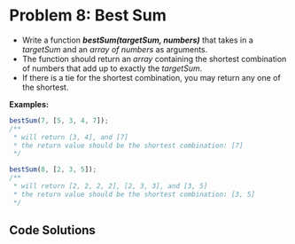 # Problem 8: Best Sum

- Write a function **_bestSum(targetSum, numbers)_** that takes in a _targetSum_ and an _array of numbers_ as arguments.
- The function should return an _array_ containing the shortest combination of numbers that add up to exactly the _targetSum_.
- If there is a tie for the shortest combination, you may return any one of the shortest.

**Examples:**

```javascript
bestSum(7, [5, 3, 4, 7]);
/**
 * will return [3, 4], and [7]
 * the return value should be the shortest combination: [7]
 */

bestSum(8, [2, 3, 5]);
/**
 * will return [2, 2, 2, 2], [2, 3, 3], and [3, 5]
 * the return value should be the shortest combination: [3, 5]
 */
```

## Code Solutions
